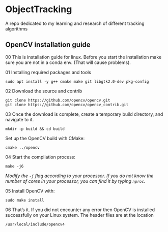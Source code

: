 # ObjectTracking
A repo dedicated to my learning and research of different tracking algorithms 
<h2>OpenCV installation guide</h2>
00 This is installation guide for linux. Before you start the installation make sure you are not in a conda env. (That will cause problems).  

01 Installing required packages and tools

```
sudo apt install -y g++ cmake make git libgtk2.0-dev pkg-config
```
02 Download the source and contrib
```
git clone https://github.com/opencv/opencv.git
git clone https://github.com/opencv/opencv_contrib.git
```
03 Once the download is complete, create a temporary build directory, and navigate to it.
```
mkdir -p build && cd build
```
Set up the OpenCV build with CMake:
```
cmake ../opencv
```
04 Start the compilation process:
```
make -j6
```
*Modify the ``-j`` flag according to your processor. If you do not know the number of cores in your processor, you can find it by typing ``nproc``.*

05 Install OpenCV with:
```
sudo make install
```

06 That’s it. If you did not encounter any error then OpenCV is installed successfully on your Linux system. The header files are at the location 
```
/usr/local/include/opencv4
```

